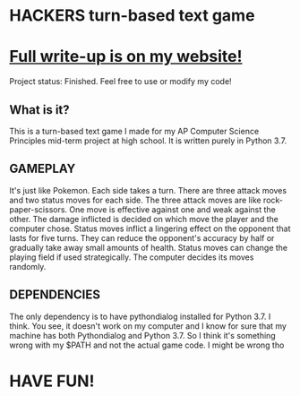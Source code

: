 # HACKERS turn-based text game
# [Full write-up is on my website!](https://iamericmin.github.io/hackersgame.html)

Project status: Finished. Feel free to use or modify my code!

## What is it?
This is a turn-based text game I made for my AP Computer Science Principles mid-term project at high school. It is written purely in Python 3.7.

## GAMEPLAY
It's just like Pokemon. Each side takes a turn. There are three attack moves and two status moves for each side. The three attack moves are like rock-paper-scissors. One move is effective against one and weak against the other. The damage inflicted is decided on which move the player and the computer chose. Status moves inflict a lingering effect on the opponent that lasts for five turns. They can reduce the opponent's accuracy by half or gradually take away small amounts of health. Status moves can change the playing field if used strategically. The computer decides its moves randomly.

## DEPENDENCIES
The only dependency is to have pythondialog installed for Python 3.7. I think. You see, it doesn't work on my computer and I know for sure that my machine has both Pythondialog and Python 3.7. So I think it's something wrong with my $PATH and not the actual game code. I might be wrong tho

# HAVE FUN!
